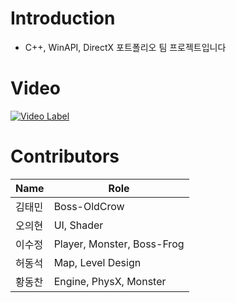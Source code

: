 # Introduction
* C++, WinAPI, DirectX 포트폴리오 팀 프로젝트입니다

# Video
[![Video Label](http://img.youtube.com/vi/n2l9Mx8etXA/0.jpg)](https://youtu.be/n2l9Mx8etXA?t=0s)

# Contributors

| Name | Role |
|------|------|
| 김태민 | Boss-OldCrow |
| 오의현 | UI, Shader |
| 이수정 | Player, Monster, Boss-Frog |
| 허동석 | Map, Level Design |
| 황동찬 | Engine, PhysX, Monster  |
